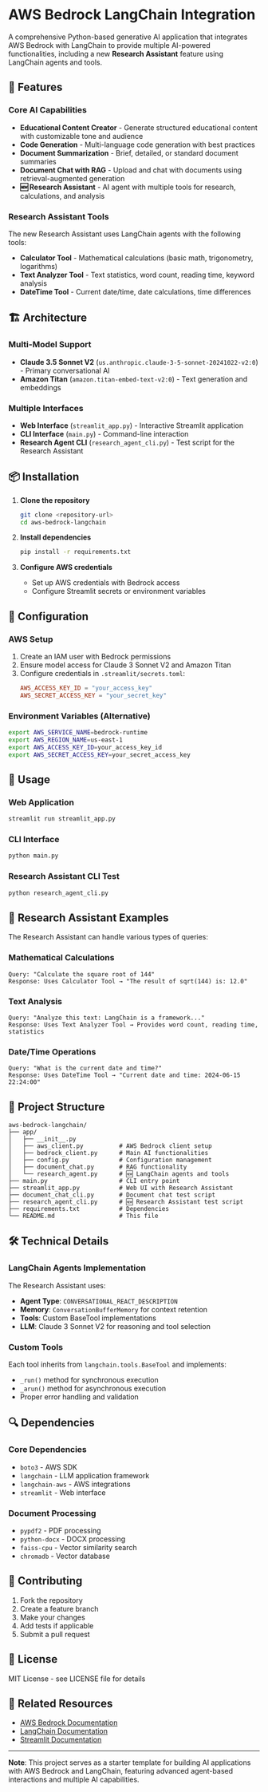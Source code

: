 # AWS Bedrock LangChain Integration

A comprehensive Python-based generative AI application that integrates AWS Bedrock with LangChain to provide multiple AI-powered functionalities, including a new **Research Assistant** feature using LangChain agents and tools.

## 🚀 Features

### Core AI Capabilities
- **Educational Content Creator** - Generate structured educational content with customizable tone and audience
- **Code Generation** - Multi-language code generation with best practices
- **Document Summarization** - Brief, detailed, or standard document summaries
- **Document Chat with RAG** - Upload and chat with documents using retrieval-augmented generation
- **🆕 Research Assistant** - AI agent with multiple tools for research, calculations, and analysis

### Research Assistant Tools
The new Research Assistant uses LangChain agents with the following tools:
- **Calculator Tool** - Mathematical calculations (basic math, trigonometry, logarithms)
- **Text Analyzer Tool** - Text statistics, word count, reading time, keyword analysis
- **DateTime Tool** - Current date/time, date calculations, time differences

## 🏗️ Architecture

### Multi-Model Support
- **Claude 3.5 Sonnet V2** (`us.anthropic.claude-3-5-sonnet-20241022-v2:0`) - Primary conversational AI
- **Amazon Titan** (`amazon.titan-embed-text-v2:0`) - Text generation and embeddings

### Multiple Interfaces
- **Web Interface** (`streamlit_app.py`) - Interactive Streamlit application
- **CLI Interface** (`main.py`) - Command-line interaction
- **Research Agent CLI** (`research_agent_cli.py`) - Test script for the Research Assistant

## 📦 Installation

1. **Clone the repository**
   ```bash
   git clone <repository-url>
   cd aws-bedrock-langchain
   ```

2. **Install dependencies**
   ```bash
   pip install -r requirements.txt
   ```

3. **Configure AWS credentials**
   - Set up AWS credentials with Bedrock access
   - Configure Streamlit secrets or environment variables

## 🔧 Configuration

### AWS Setup
1. Create an IAM user with Bedrock permissions
2. Ensure model access for Claude 3 Sonnet V2 and Amazon Titan
3. Configure credentials in `.streamlit/secrets.toml`:
   ```toml
   AWS_ACCESS_KEY_ID = "your_access_key"
   AWS_SECRET_ACCESS_KEY = "your_secret_key"
   ```

### Environment Variables (Alternative)
```bash
export AWS_SERVICE_NAME=bedrock-runtime
export AWS_REGION_NAME=us-east-1
export AWS_ACCESS_KEY_ID=your_access_key_id
export AWS_SECRET_ACCESS_KEY=your_secret_access_key
```

## 🚀 Usage

### Web Application
```bash
streamlit run streamlit_app.py
```

### CLI Interface
```bash
python main.py
```

### Research Assistant CLI Test
```bash
python research_agent_cli.py
```

## 🔬 Research Assistant Examples

The Research Assistant can handle various types of queries:

### Mathematical Calculations
```
Query: "Calculate the square root of 144"
Response: Uses Calculator Tool → "The result of sqrt(144) is: 12.0"
```

### Text Analysis
```
Query: "Analyze this text: LangChain is a framework..."
Response: Uses Text Analyzer Tool → Provides word count, reading time, statistics
```

### Date/Time Operations
```
Query: "What is the current date and time?"
Response: Uses DateTime Tool → "Current date and time: 2024-06-15 22:24:00"
```

## 📁 Project Structure

```
aws-bedrock-langchain/
├── app/
│   ├── __init__.py
│   ├── aws_client.py          # AWS Bedrock client setup
│   ├── bedrock_client.py      # Main AI functionalities
│   ├── config.py              # Configuration management
│   ├── document_chat.py       # RAG functionality
│   └── research_agent.py      # 🆕 LangChain agents and tools
├── main.py                    # CLI entry point
├── streamlit_app.py           # Web UI with Research Assistant
├── document_chat_cli.py       # Document chat test script
├── research_agent_cli.py      # 🆕 Research Assistant test script
├── requirements.txt           # Dependencies
└── README.md                  # This file
```

## 🛠️ Technical Details

### LangChain Agents Implementation
The Research Assistant uses:
- **Agent Type**: `CONVERSATIONAL_REACT_DESCRIPTION`
- **Memory**: `ConversationBufferMemory` for context retention
- **Tools**: Custom BaseTool implementations
- **LLM**: Claude 3 Sonnet V2 for reasoning and tool selection

### Custom Tools
Each tool inherits from `langchain.tools.BaseTool` and implements:
- `_run()` method for synchronous execution
- `_arun()` method for asynchronous execution
- Proper error handling and validation

## 🔍 Dependencies

### Core Dependencies
- `boto3` - AWS SDK
- `langchain` - LLM application framework
- `langchain-aws` - AWS integrations
- `streamlit` - Web interface

### Document Processing
- `pypdf2` - PDF processing
- `python-docx` - DOCX processing
- `faiss-cpu` - Vector similarity search
- `chromadb` - Vector database

## 🤝 Contributing

1. Fork the repository
2. Create a feature branch
3. Make your changes
4. Add tests if applicable
5. Submit a pull request

## 📄 License

MIT License - see LICENSE file for details

## 🔗 Related Resources

- [AWS Bedrock Documentation](https://docs.aws.amazon.com/bedrock/)
- [LangChain Documentation](https://python.langchain.com/)
- [Streamlit Documentation](https://docs.streamlit.io/)

---

**Note**: This project serves as a starter template for building AI applications with AWS Bedrock and LangChain, featuring advanced agent-based interactions and multiple AI capabilities.
